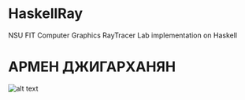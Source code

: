 # HaskellRay
NSU FIT Computer Graphics RayTracer Lab implementation on Haskell


# АРМЕН ДЖИГАРХАНЯН
![alt text](https://pp.userapi.com/c852032/v852032003/3b1/JX0PPhTWDO0.jpg)
